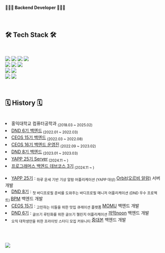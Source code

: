 #### 👩🏻‍💻 Backend Developer 👩🏻‍💻

<br>

## 🛠 Tech Stack 🛠
<br>

![](https://img.shields.io/badge/Java-00599C?style=flat-square&logo=Java&logoColor=white) ![](https://img.shields.io/badge/python-3776AB?style=flat&logo=python&logoColor=white) ![](https://img.shields.io/badge/c++-00599C?style=flat&logo=c%2B%2B&logoColor=white) ![](https://img.shields.io/badge/c-A8B9CC?style=flat&logo=C&logoColor=white)
<br>
![](https://img.shields.io/badge/Spring-6DB33F?style=flat&logo=Spring&logoColor=white) ![](https://img.shields.io/badge/SpringBoot-6DB33F?style=flat-square&logo=SpringBoot&logoColor=white) ![](https://img.shields.io/badge/Django-092E20?style=flat&logo=django&logoColor=white)
<br>
![](https://img.shields.io/badge/MySQL-4479A1?style=flat&logo=mysql&logoColor=white) ![](https://img.shields.io/badge/Amaozon_S3-569A31?style=flat&logo=amazons3&logoColor=white)
<br>
![](https://img.shields.io/badge/Amazon_AWS-232F3E?style=flat&logo=amazonaws&logoColor=white) ![](https://img.shields.io/badge/Docker-2496ED?style=flat&logo=Docker&logoColor=white)

<br>


## 🗓 History 🗓
<br>

  <li>홍익대학교 컴퓨터공학과 <sub>(2018.03 ~ 2025.02)</sub></li>
  <li><a href="https://github.com/dnd-side-project">DND 6기 백엔드</a><sub> (2022.01 ~ 2022.03)</sub></li>
  <li><a href="https://github.com/CEOS-Developers">CEOS 15기 백엔드</a><sub> (2022.03 ~ 2022.08)</sub></li>
  <li><a href="https://github.com/CEOS-Developers">CEOS 16기 백엔드 운영진</a><sub> (2022.09 ~ 2023.02)</sub></li>
  <li><a href="https://github.com/dnd-side-project">DND 8기 백엔드</a><sub> (2023.01 ~ 2023.03)</sub></li>
  <li><a href="https://www.yapp.co.kr/">YAPP 25기 Server</a><sub> (2024.11 ~ )</sub></li>
  <li><a href="https://github.com/prgrms-be-devcourse">프로그래머스 백엔드 데브코스 3기</a><sub> (2024.11 ~ )</sub></li>

  <br>
  <li><a href="https://github.com/YAPP-Github/Orbit-BE">YAPP 25기</a> : <sub>하루 운세 기반 기상 알람 어플리케이션 (YAPP 대상) </sub><a href="https://apps.apple.com/kr/app/orbit-%EC%98%A4%EB%A5%B4%EB%B9%84-%EC%95%8C%EB%9E%8C-%EA%B8%B0%EC%83%81%EC%95%8C%EB%9E%8C-%EC%9A%B4%EC%84%B8/id6741705831">Orbit(오르비 알람)</a> 서버 개발</li>
  <li><a href="https://github.com/yesjjin99/dnd-8th-3-backend">DND 8기</a> : <sub>첫 바디프로필 준비를 도와주는 바디프로필 매니저 어플리케이션 (DND 우수 프로젝트) </sub><a href="https://play.google.com/store/apps/details?id=com.team.bpm&hl=ko-KR">BPM</a> 백엔드 개발</li>
  <li><a href="https://github.com/Team-Momu/momu-server">CEOS 15기</a> : <sub>고민하는 이들을 위한 맛집 큐레이션 플랫폼 </sub><a href="https://github.com/Team-Momu/momu-server">MOMU</a> 백엔드 개발</li>
  <li><a href="https://github.com/dnd-side-project/dnd-6th-2-backend">DND 6기</a> : <sub>글쓰기 루틴화를 위한 글쓰기 챌린지 어플리케이션 </sub><a href="https://github.com/dnd-side-project/dnd-6th-2-backend">까막noon</a> 백엔드 개발</li>
  <li><sub>오직 대학생만을 위한 프라이빗 스터디 모집 커뮤니티 </sub><a href="https://github.com/caulipse/caulipse-server">중대본</a> 백엔드 개발</li>

<br><br>

<a href="mailto:yesjjin999@gmail.com"><img src="https://img.shields.io/badge/Gmail-d14836?style=flat-square&logo=Gmail&logoColor=white&link=yesjjin999@gmail.com"/></a>
